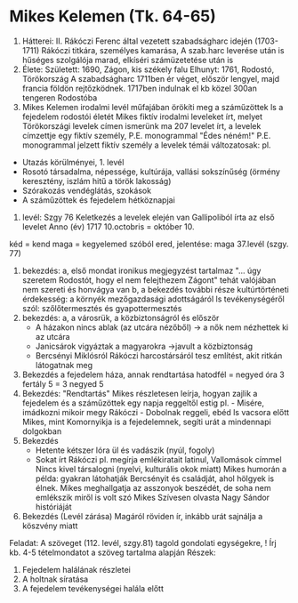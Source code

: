 # Mikes Kelemen (Tk. 64-65)
1. Hátterei: II. Rákóczi Ferenc által vezetett szabadságharc idején (1703-1711) Rákóczi titkára, személyes kamarása,
A szab.harc leverése után is hűséges szolgálója marad, elkíséri számüzetetése után is
2. Élete:
Született: 1690, Zágon, kis székely falu
Elhunyt: 1761, Rodostó, Törökország
A szabadságharc 1711ben ér véget, először lengyel, majd francia földön rejtőzködnek. 1717ben indulnak el kb közel 300an tengeren Rodostóba
3. Mikes Kelemen irodalmi levél műfajában örökíti meg a száműzöttek ls a fejedelem rodostói életét
Mikes fiktív irodalmi leveleket írt, melyet Törökországi levelek címen ismerünk ma
207 levelet írt, a levelek címzettje egy fiktív személy, P.E. monogrammal 
"Édes néném!" P.E. monogrammal jelzett fiktív személy
a levelek témái változatosak:
pl. 
- Utazás körülményei, 1. levél
- Rosotó társadalma, népessége, kultúrája, vallási sokszínűség (örmény keresztény, iszlám hitű a török lakosság)
- Szórakozás vendéglátás, szokások
- A száműzöttek és fejedelem hétköznapjai
1. levél:
Szgy 76
Keletkezés a levelek elején van
Gallipoliból írta az első levelet
Anno (év) 1717
10.octobris = október 10.

kéd = kend maga = kegyelemed szóból ered, jelentése: maga
37.levél (szgy. 77)
1. bekezdés:
	a, első mondat ironikus megjegyzést tartalmaz "... úgy szeretem Rodostót, hogy el nem felejthezem Zágont" tehát valójában nem szereti és honvágya van
	b, a bekezdés további része kultúrtörténeti érdekesség: a környék mezőgazdasági adottságáról ls tevékenységéről szól: szőlőtermesztés és gyapottermesztés
2. bekezdés:
	a, a városrük, a közbiztonságról és először
    - A házakon nincs ablak (az utcára nézőből) -> a nők nem nézhettek ki az utcára
    - Janicsárok vigyáztak a magyarokra ->javult a közbiztonság
    - Bercsényi Miklósról Rákóczi harcostársáról tesz említést, akit ritkán látogatnak meg
3. Bekezdés
a fejedelem háza, annak rendtartása
hatodfél = negyed óra
3 fertály 5 = 3 negyed 5
4. Bekezdés: "Rendtartás"
	Mikes részletesen leírja, hogyan zajlik a fejedelem és a száműzöttek egy napja reggeltől estig
	pl. 
		- Misére, imádkozni mikoir megy Rákóczi
		- Dobolnak reggeli, ebéd ls vacsora előtt
	Mikes, mint Komornyikja is a fejedelemnek, segíti urát a mindennapi dolgokban
5. Bekezdés
	- Hetente kétszer lóra ül és vadászik (nyúl, fogoly)
	- Sokat írt Rákóczi 
	pl. megírja emlékiratait latinul, Vallomások címmel
	Nincs kivel társalogni (nyelvi, kulturális okok miatt)
	Mikes humorán a példa:
		gyakran látohatják Bercsényit és családját, ahol hölgyek is élnek. Mikes meghallgatja az asszonyok beszédét, de soha nem emlékszik miről is volt szó
	Mikes Szívesen olvasta Nagy Sándor históriáját
6. Bekezdés (Levél zárása)
	Magáról röviden ír, inkább urát sajnálja a köszvény miatt

Feladat: A szöveget (112. levél, szgy.81) tagold gondolati egységekre, ! Írj kb. 4-5 tételmondatot a szöveg tartalma alapján
Részek:
1. Fejedelem halálának részletei
2. A holtnak síratása 
3. A fejedelem tevékenységei halála előtt